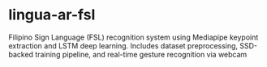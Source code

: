 # lingua-ar-fsl
Filipino Sign Language (FSL) recognition system using Mediapipe keypoint extraction and LSTM deep learning. Includes dataset preprocessing, SSD-backed training pipeline, and real-time gesture recognition via webcam
